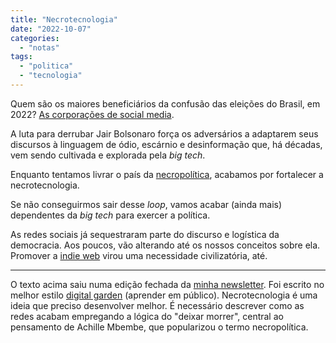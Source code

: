```yaml
---
title: "Necrotecnologia"
date: "2022-10-07"
categories: 
  - "notas"
tags: 
  - "politica"
  - "tecnologia"
---
```


Quem são os maiores beneficiários da confusão das eleições do Brasil, em 2022? [As corporações de social media](https://nucleo.jor.br/observatorio-de-impulsionamento-eleitoral/).

A luta para derrubar Jair Bolsonaro força os adversários a adaptarem seus discursos à linguagem de ódio, escárnio e desinformação que, há décadas, vem sendo cultivada e explorada pela _big tech_.

Enquanto tentamos livrar o país da [necropolítica](https://www.amazon.com.br/Necropolitica-Achille-Coordenador-Mbembe/dp/8566943503?keywords=necropolitica&qid=1665152775&qu=eyJxc2MiOiIxLjcwIiwicXNhIjoiMC43OSIsInFzcCI6IjEuMDMifQ%3D%3D&sprefix=necrop%2Caps%2C909&sr=8-1&linkCode=ll1&tag=eduf-20&linkId=8af1e70331412db26824523522407e6c&language=pt_BR&ref_=as_li_ss_tl), acabamos por fortalecer a necrotecnologia.

Se não conseguirmos sair desse _loop_, vamos acabar (ainda mais) dependentes da _big tech_ para exercer a política.

As redes sociais já sequestraram parte do discurso e logística da democracia. Aos poucos, vão alterando até os nossos conceitos sobre ela. Promover a [indie web](https://indieweb.org/) virou uma necessidade civilizatória, até.

* * *

O texto acima saiu numa edição fechada da [minha newsletter](https://eduf.me/newsletter). Foi escrito no melhor estilo [digital garden](https://youtu.be/k5wI5cH0SK0) (aprender em público). Necrotecnologia é uma ideia que preciso desenvolver melhor. É necessário descrever como as redes acabam empregando a lógica do "deixar morrer", central ao pensamento de Achille Mbembe, que popularizou o termo necropolítica.
